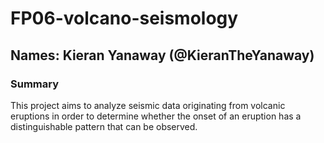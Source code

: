 # FP06-volcano-seismology

## **Names:** Kieran Yanaway (@KieranTheYanaway)

### Summary
This project aims to analyze seismic data originating from volcanic eruptions in order to determine whether the onset of an eruption has a distinguishable pattern that can be observed.
